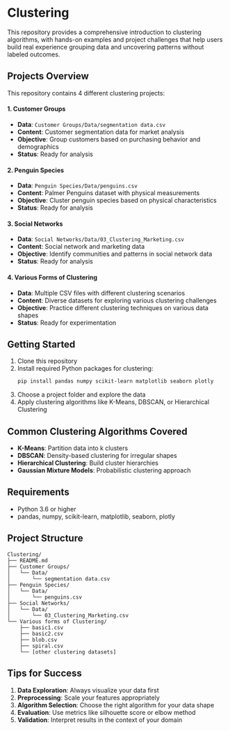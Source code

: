# Clustering

This repository provides a comprehensive introduction to clustering algorithms, with hands-on examples and project challenges that help users build real experience grouping data and uncovering patterns without labeled outcomes.

## Projects Overview

This repository contains 4 different clustering projects:

#### 1. Customer Groups
- **Data**: `Customer Groups/Data/segmentation data.csv`
- **Content**: Customer segmentation data for market analysis
- **Objective**: Group customers based on purchasing behavior and demographics
- **Status**: Ready for analysis

#### 2. Penguin Species
- **Data**: `Penguin Species/Data/penguins.csv`
- **Content**: Palmer Penguins dataset with physical measurements
- **Objective**: Cluster penguin species based on physical characteristics
- **Status**: Ready for analysis

#### 3. Social Networks
- **Data**: `Social Networks/Data/03_Clustering_Marketing.csv`
- **Content**: Social network and marketing data
- **Objective**: Identify communities and patterns in social network data
- **Status**: Ready for analysis

#### 4. Various Forms of Clustering
- **Data**: Multiple CSV files with different clustering scenarios
- **Content**: Diverse datasets for exploring various clustering challenges
- **Objective**: Practice different clustering techniques on various data shapes
- **Status**: Ready for experimentation

## Getting Started

1. Clone this repository
2. Install required Python packages for clustering:
   ```bash
   pip install pandas numpy scikit-learn matplotlib seaborn plotly
   ```
3. Choose a project folder and explore the data
4. Apply clustering algorithms like K-Means, DBSCAN, or Hierarchical Clustering

## Common Clustering Algorithms Covered

- **K-Means**: Partition data into k clusters
- **DBSCAN**: Density-based clustering for irregular shapes
- **Hierarchical Clustering**: Build cluster hierarchies
- **Gaussian Mixture Models**: Probabilistic clustering approach

## Requirements

- Python 3.6 or higher
- pandas, numpy, scikit-learn, matplotlib, seaborn, plotly

## Project Structure

```
Clustering/
├── README.md
├── Customer Groups/
│   └── Data/
│       └── segmentation data.csv
├── Penguin Species/
│   └── Data/
│       └── penguins.csv
├── Social Networks/
│   └── Data/
│       └── 03_Clustering_Marketing.csv
└── Various forms of Clustering/
    ├── basic1.csv
    ├── basic2.csv
    ├── blob.csv
    ├── spiral.csv
    └── [other clustering datasets]
```

## Tips for Success

1. **Data Exploration**: Always visualize your data first
2. **Preprocessing**: Scale your features appropriately
3. **Algorithm Selection**: Choose the right algorithm for your data shape
4. **Evaluation**: Use metrics like silhouette score or elbow method
5. **Validation**: Interpret results in the context of your domain

